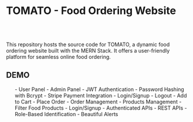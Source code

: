 <h1>
  TOMATO - Food Ordering Website
</h1> 
<br>
<br>
<p>
  This repository hosts the source code for TOMATO, a dynamic food ordering website built with the MERN Stack. It offers a user-friendly platform for seamless online food ordering.
</p>
<h2>
  DEMO
</h2>
<ul>
  - User Panel
- Admin Panel
- JWT Authentication
- Password Hashing with Bcrypt
- Stripe Payment Integration
- Login/Signup
- Logout
- Add to Cart
- Place Order
- Order Management
- Products Management
- Filter Food Products
- Login/Signup
- Authenticated APIs
- REST APIs
- Role-Based Identification
- Beautiful Alerts

</ul>
